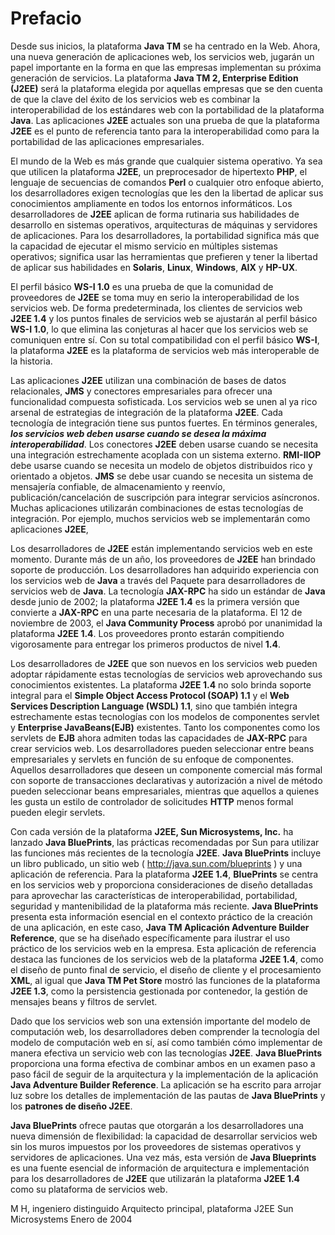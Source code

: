 # Prefacio

Desde sus inicios, la plataforma **Java TM** se ha centrado en la Web. Ahora, una nueva generación de aplicaciones web, los servicios web, jugarán un papel importante en la forma en que las empresas implementan su próxima generación de servicios. La plataforma **Java TM 2, Enterprise Edition (J2EE)** será la plataforma elegida por aquellas empresas que se den cuenta de que la clave del éxito de los servicios web es combinar la interoperabilidad de los estándares web con la portabilidad de la plataforma **Java**. Las aplicaciones **J2EE** actuales son una prueba de que la plataforma **J2EE** es el punto de referencia tanto para la interoperabilidad como para la portabilidad de las aplicaciones empresariales.

El mundo de la Web es más grande que cualquier sistema operativo. Ya sea que utilicen la plataforma **J2EE**, un preprocesador de hipertexto **PHP**, el lenguaje de secuencias de comandos **Perl** o cualquier otro enfoque abierto, los desarrolladores exigen tecnologías que les den la libertad de aplicar sus conocimientos ampliamente en todos los entornos informáticos. Los desarrolladores de **J2EE** aplican de forma rutinaria sus habilidades de desarrollo en sistemas operativos, arquitecturas de máquinas y servidores de aplicaciones. Para los desarrolladores, la portabilidad significa más que la capacidad de ejecutar el mismo servicio en múltiples sistemas operativos; significa usar las herramientas que prefieren y tener la libertad de aplicar sus habilidades en **Solaris**, **Linux**, **Windows**, **AIX** y **HP-UX**.

El perfil básico **WS-I 1.0** es una prueba de que la comunidad de proveedores de **J2EE** se toma muy en serio la interoperabilidad de los servicios web. De forma predeterminada, los clientes de servicios web **J2EE 1.4** y los puntos finales de servicios web se ajustarán al perfil básico **WS-I 1.0**, lo que elimina las conjeturas al hacer que los servicios web se comuniquen entre sí. Con su total compatibilidad con el perfil básico **WS-I**, la plataforma **J2EE** es la plataforma de servicios web más interoperable de la historia.

Las aplicaciones **J2EE** utilizan una combinación de bases de datos relacionales, **JMS** y conectores empresariales para ofrecer una funcionalidad compuesta sofisticada. Los servicios web se unen al ya rico arsenal de estrategias de integración de la plataforma **J2EE**. Cada tecnología de integración tiene sus puntos fuertes. En términos generales, ***los servicios web deben usarse cuando se desea la máxima interoperabilidad***. Los conectores **J2EE** deben usarse cuando se necesita una integración estrechamente acoplada con un sistema externo. **RMI-IIOP** debe usarse cuando se necesita un modelo de objetos distribuidos rico y orientado a objetos. **JMS** se debe usar cuando se necesita un sistema de mensajería confiable, de almacenamiento y reenvío, publicación/cancelación de suscripción para integrar servicios asíncronos. Muchas aplicaciones utilizarán combinaciones de estas tecnologías de integración. Por ejemplo, muchos servicios web se implementarán como aplicaciones **J2EE**,

Los desarrolladores de **J2EE** están implementando servicios web en este momento. Durante más de un año, los proveedores de **J2EE** han brindado soporte de producción. Los desarrolladores han adquirido experiencia con los servicios web de **Java** a través del Paquete para desarrolladores de servicios web de **Java**. La tecnología **JAX-RPC** ha sido un estándar de **Java** desde junio de 2002; la plataforma **J2EE 1.4** es la primera versión que convierte a **JAX-RPC** en una parte necesaria de la plataforma. El 12 de noviembre de 2003, el **Java Community Process** aprobó por unanimidad la plataforma **J2EE 1.4**. Los proveedores pronto estarán compitiendo vigorosamente para entregar los primeros productos de nivel **1.4**.

Los desarrolladores de **J2EE** que son nuevos en los servicios web pueden adoptar rápidamente estas tecnologías de servicios web aprovechando sus conocimientos existentes. La plataforma **J2EE 1.4** no solo brinda soporte integral para el **Simple Object Access Protocol (SOAP) 1.1** y el **Web Services Description Language (WSDL) 1.1**, sino que también integra estrechamente estas tecnologías con los modelos de componentes servlet y **Enterprise JavaBeans(EJB)** existentes. Tanto los componentes como los servlets de **EJB** ahora admiten todas las capacidades de **JAX-RPC** para crear servicios web. Los desarrolladores pueden seleccionar entre beans empresariales y servlets en función de su enfoque de componentes. Aquellos desarrolladores que deseen un componente comercial más formal con soporte de transacciones declarativas y autorización a nivel de método pueden seleccionar beans empresariales, mientras que aquellos a quienes les gusta un estilo de controlador de solicitudes **HTTP** menos formal pueden elegir servlets.

Con cada versión de la plataforma **J2EE, Sun Microsystems, Inc.** ha lanzado **Java BluePrints**, las prácticas recomendadas por Sun para utilizar las funciones más recientes de la tecnología **J2EE**. **Java BluePrints** incluye un libro publicado, un sitio web ( http://java.sun.com/blueprints ) y una aplicación de referencia. Para la plataforma **J2EE 1.4**, **BluePrints** se centra en los servicios web y proporciona consideraciones de diseño detalladas para aprovechar las características de interoperabilidad, portabilidad, seguridad y mantenibilidad de la plataforma más reciente. **Java BluePrints** presenta esta información esencial en el contexto práctico de la creación de una aplicación, en este caso, **Java TM Aplicación Adventure Builder Reference**, que se ha diseñado específicamente para ilustrar el uso práctico de los servicios web en la empresa. Esta aplicación de referencia destaca las funciones de los servicios web de la plataforma **J2EE 1.4**, como el diseño de punto final de servicio, el diseño de cliente y el procesamiento **XML**, al igual que **Java TM Pet Store** mostró las funciones de la plataforma **J2EE 1.3**, como la persistencia gestionada por contenedor, la gestión de mensajes beans y filtros de servlet.

Dado que los servicios web son una extensión importante del modelo de computación web, los desarrolladores deben comprender la tecnología del modelo de computación web en sí, así como también cómo implementar de manera efectiva un servicio web con las tecnologías **J2EE**. **Java BluePrints** proporciona una forma efectiva de combinar ambos en un examen paso a paso fácil de seguir de la arquitectura y la implementación de la aplicación **Java Adventure Builder Reference**. La aplicación se ha escrito para arrojar luz sobre los detalles de implementación de las pautas de **Java BluePrints** y los **patrones de diseño J2EE**.

**Java BluePrints** ofrece pautas que otorgarán a los desarrolladores una nueva dimensión de flexibilidad: la capacidad de desarrollar servicios web sin los muros impuestos por los proveedores de sistemas operativos y servidores de aplicaciones. Una vez más, esta versión de **Java Blueprints** es una fuente esencial de información de arquitectura e implementación para los desarrolladores de **J2EE** que utilizarán la plataforma **J2EE 1.4** como su plataforma de servicios web.

M H, ingeniero distinguido
Arquitecto principal, plataforma J2EE
Sun Microsystems
Enero de 2004
